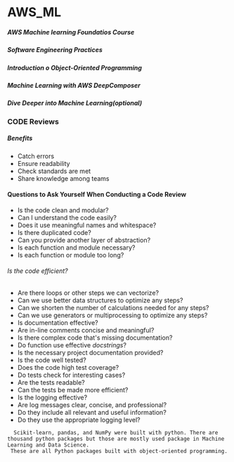 # AWS_ML


##### AWS Machine learning Foundatios Course

##### Software Engineering Practices

##### Introduction o Object-Oriented Programming

##### Machine Learning with AWS DeepComposer

##### Dive Deeper into Machine Learning(optional)


### CODE Reviews

##### Benefits

- Catch errors
- Ensure readability
- Check standards are met
- Share knowledge among teams




#### Questions to Ask Yourself When Conducting a Code Review


* Is the code clean and modular?
* Can I understand the code easily?
* Does it use meaningful names and whitespace?
* Is there duplicated code?
* Can you provide another layer of abstraction?
* Is each function and module necessary?
* Is each function or module too long?

###### Is the code efficient?

* Are there loops or other steps we can vectorize?
* Can we use better data structures to optimize any steps?
* Can we shorten the number of calculations needed for any steps?
* Can we use generators or multiprocessing to optimize any steps?
* Is documentation effective?
* Are in-line comments concise and meaningful?
* Is there complex code that's missing documentation?
* Do function use effective *docstrings*?
* Is the necessary project documentation provided?
* Is the code well tested?
* Does the code high test coverage?
* Do tests check for interesting cases?
* Are the tests readable?
* Can the tests be made more efficient?
* Is the logging effective?
* Are log messages clear, concise, and professional?
* Do they include all relevant and useful information?
* Do they use the appropriate logging level?

```
  Scikit-learn, pandas, and NumPy were built with python. There are thousand python packages but those are mostly used package in Machine Learning and Data Science.
 These are all Python packages built with object-oriented programming.
```
